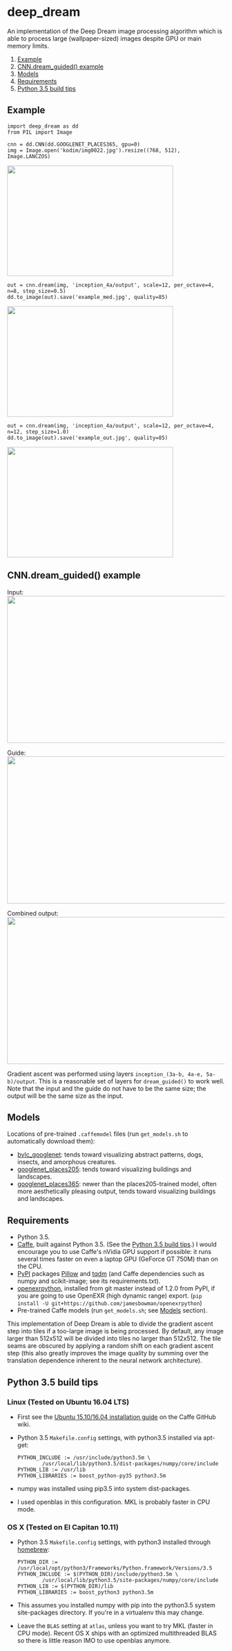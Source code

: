 deep_dream
==========

An implementation of the Deep Dream image processing algorithm which is able to process large (wallpaper-sized) images despite GPU or main memory limits.

1. [Example](#example)
1. [CNN.dream_guided() example](#cnndream_guided-example)
1. [Models](#models)
1. [Requirements](#requirements)
1. [Python 3.5 build tips](#python-35-build-tips)

Example
-------

```
import deep_dream as dd
from PIL import Image

cnn = dd.CNN(dd.GOOGLENET_PLACES365, gpu=0)
img = Image.open('kodim/img0022.jpg').resize((768, 512), Image.LANCZOS)
```

<img src="example_in.jpg" width="384" height="256">

```
out = cnn.dream(img, 'inception_4a/output', scale=12, per_octave=4, n=8, step_size=0.5)
dd.to_image(out).save('example_med.jpg', quality=85)
```

<img src="example_med.jpg" width="384" height="256">

```
out = cnn.dream(img, 'inception_4a/output', scale=12, per_octave=4, n=12, step_size=1.0)
dd.to_image(out).save('example_out.jpg', quality=85)
```

<img src="example_out.jpg" width="384" height="256">

CNN.dream_guided() example
--------------------------

Input:  
<img src="example2_in.jpg" width="512" height="341">

Guide:  
<img src="example2_guide.jpg" width="512" height="341">

Combined output:  
<img src="example2_out.jpg" width="512" height="341">

Gradient ascent was performed using layers `inception_(3a-b, 4a-e, 5a-b)/output`. This is a reasonable set of layers for `dream_guided()` to work well. Note that the input and the guide do not have to be the same size; the output will be the same size as the input.

Models
------

Locations of pre-trained `.caffemodel` files (run `get_models.sh` to automatically download them):

- [bvlc_googlenet](http://dl.caffe.berkeleyvision.org/bvlc_googlenet.caffemodel): tends toward visualizing abstract patterns, dogs, insects, and amorphous creatures.
- [googlenet_places205](http://places.csail.mit.edu/model/googlenet_places205.tar.gz): tends toward visualizing buildings and landscapes.
- [googlenet_places365](http://places2.csail.mit.edu/models_places365/googlenet_places365.caffemodel): newer than the places205-trained model, often more aesthetically pleasing output, tends toward visualizing buildings and landscapes.

Requirements
------------

- Python 3.5.
- [Caffe](http://caffe.berkeleyvision.org), built against Python 3.5. (See the [Python 3.5 build tips](#python-35-build-tips).) I would encourage you to use Caffe's nVidia GPU support if possible: it runs several times faster on even a laptop GPU (GeForce GT 750M) than on the CPU.
- [PyPI](https://pypi.python.org/pypi) packages [Pillow](http://pillow.readthedocs.io/en/stable/) and [tqdm](https://pypi.python.org/pypi/tqdm) (and Caffe dependencies such as numpy and scikit-image; see its requirements.txt).
- [openexrpython](https://github.com/jamesbowman/openexrpython), installed from git master instead of 1.2.0 from PyPI, if you are going to use OpenEXR (high dynamic range) export. (`pip install -U git+https://github.com/jamesbowman/openexrpython`)
- Pre-trained Caffe models (run `get_models.sh`; see [Models](#models) section).

This implementation of Deep Dream is able to divide the gradient ascent step into tiles if a too-large image is being processed. By default, any image larger than 512x512 will be divided into tiles no larger than 512x512. The tile seams are obscured by applying a random shift on each gradient ascent step (this also greatly improves the image quality by summing over the translation dependence inherent to the neural network architecture).

Python 3.5 build tips
---------------------

### Linux (Tested on Ubuntu 16.04 LTS)

- First see the [Ubuntu 15.10/16.04 installation guide](https://github.com/BVLC/caffe/wiki/Ubuntu-16.04-or-15.10-Installation-Guide) on the Caffe GitHub wiki.  
- Python 3.5 `Makefile.config` settings, with python3.5 installed via apt-get:

  ```make
  PYTHON_INCLUDE := /usr/include/python3.5m \
          /usr/local/lib/python3.5/dist-packages/numpy/core/include
  PYTHON_LIB := /usr/lib
  PYTHON_LIBRARIES := boost_python-py35 python3.5m
  ```
- numpy was installed using pip3.5 into system dist-packages.
- I used openblas in this configuration. MKL is probably faster in CPU mode.

### OS X (Tested on El Capitan 10.11)

- Python 3.5 `Makefile.config` settings, with python3 installed through [homebrew](http://brew.sh):  

  ```make
  PYTHON_DIR := /usr/local/opt/python3/Frameworks/Python.framework/Versions/3.5
  PYTHON_INCLUDE := $(PYTHON_DIR)/include/python3.5m \
          /usr/local/lib/python3.5/site-packages/numpy/core/include
  PYTHON_LIB := $(PYTHON_DIR)/lib
  PYTHON_LIBRARIES := boost_python3 python3.5m
  ```
- This assumes you installed numpy with pip into the python3.5 system site-packages directory. If you're in a virtualenv this may change.
- Leave the `BLAS` setting at `atlas`, unless you want to try MKL (faster in CPU mode). Recent OS X ships with an optimized multithreaded BLAS so there is little reason IMO to use openblas anymore.
